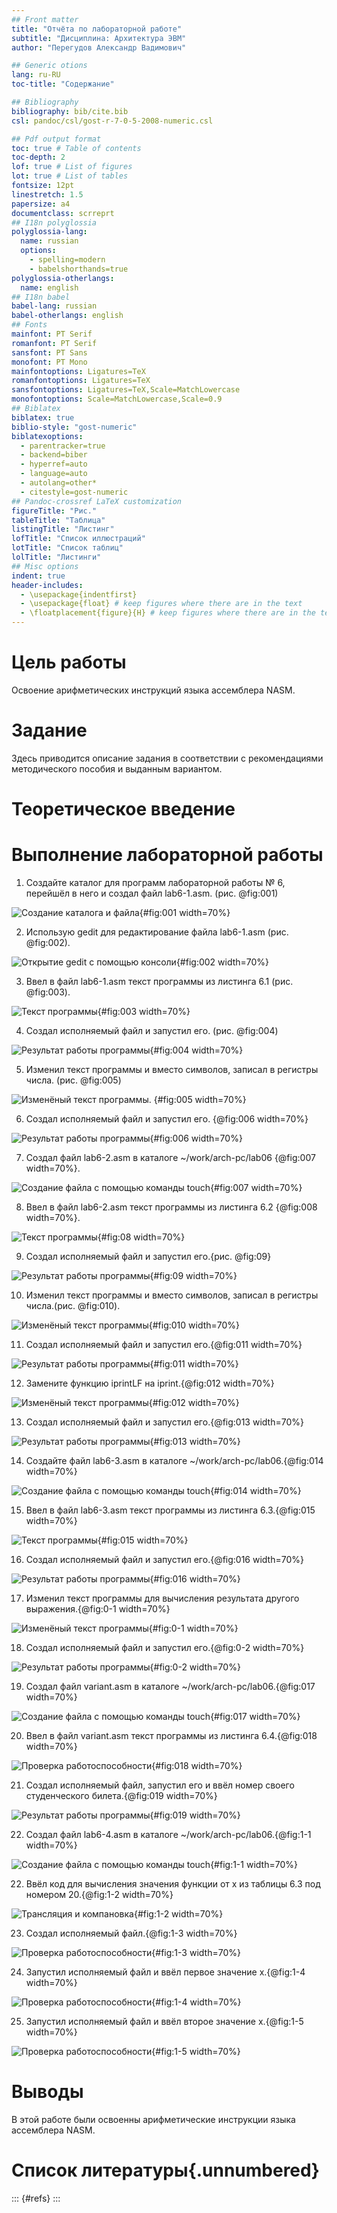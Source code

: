 ```yaml
---
## Front matter
title: "Отчёта по лабораторной работе"
subtitle: "Дисциплина: Архитектура ЭВМ"
author: "Перегудов Александр Вадимович"

## Generic otions
lang: ru-RU
toc-title: "Содержание"

## Bibliography
bibliography: bib/cite.bib
csl: pandoc/csl/gost-r-7-0-5-2008-numeric.csl

## Pdf output format
toc: true # Table of contents
toc-depth: 2
lof: true # List of figures
lot: true # List of tables
fontsize: 12pt
linestretch: 1.5
papersize: a4
documentclass: scrreprt
## I18n polyglossia
polyglossia-lang:
  name: russian
  options:
	- spelling=modern
	- babelshorthands=true
polyglossia-otherlangs:
  name: english
## I18n babel
babel-lang: russian
babel-otherlangs: english
## Fonts
mainfont: PT Serif
romanfont: PT Serif
sansfont: PT Sans
monofont: PT Mono
mainfontoptions: Ligatures=TeX
romanfontoptions: Ligatures=TeX
sansfontoptions: Ligatures=TeX,Scale=MatchLowercase
monofontoptions: Scale=MatchLowercase,Scale=0.9
## Biblatex
biblatex: true
biblio-style: "gost-numeric"
biblatexoptions:
  - parentracker=true
  - backend=biber
  - hyperref=auto
  - language=auto
  - autolang=other*
  - citestyle=gost-numeric
## Pandoc-crossref LaTeX customization
figureTitle: "Рис."
tableTitle: "Таблица"
listingTitle: "Листинг"
lofTitle: "Список иллюстраций"
lotTitle: "Список таблиц"
lolTitle: "Листинги"
## Misc options
indent: true
header-includes:
  - \usepackage{indentfirst}
  - \usepackage{float} # keep figures where there are in the text
  - \floatplacement{figure}{H} # keep figures where there are in the text
---
```


# Цель работы

Освоение арифметических инструкций языка ассемблера NASM.

# Задание

Здесь приводится описание задания в соответствии с рекомендациями
методического пособия и выданным вариантом.

# Теоретическое введение

# Выполнение лабораторной работы

1. Создайте каталог для программ лабораторной работы № 6, перейшёл в него и 
создал файл lab6-1.asm. (рис. @fig:001)

![Создание каталога и файла](image/1.png){#fig:001 width=70%}

2. Использую gedit для редактирование файла lab6-1.asm (рис. @fig:002). 

![Открытие gedit с помощью консоли](image/2.png){#fig:002 width=70%}

3. Ввел в файл lab6-1.asm текст программы из листинга 6.1 (рис. @fig:003).

![Текст программы](image/3.png){#fig:003 width=70%}

4. Создал исполняемый файл и запустил его. (рис. @fig:004)

![Результат работы программы](image/4.png){#fig:004 width=70%}

5. Изменил текст программы и вместо символов, записал в регистры числа. (рис. @fig:005)

![Изменёный текст программы](image/5.png). {#fig:005 width=70%}

6. Создал исполняемый файл и запустил его. {@fig:006 width=70%}

![Результат работы программы](image/6.png){#fig:006 width=70%}

7. Создал файл lab6-2.asm в каталоге ~/work/arch-pc/lab06 {@fig:007 width=70%}.

![Создание файла с помощью команды touch](image/7.png){#fig:007 width=70%}

8. Ввел в файл lab6-2.asm текст программы из листинга 6.2 {@fig:008 width=70%}.

![Текст программы](image/8.png){#fig:08 width=70%}

9. Создал исполняемый файл и запустил его.{рис. @fig:09}

![Результат работы программы](image/9.png){#fig:09 width=70%}

10. Изменил текст программы и вместо символов, записал в регистры числа.(рис. @fig:010).

![Изменёный текст программы](image/10.png){#fig:010 width=70%}

11. Создал исполняемый файл и запустил его.{@fig:011 width=70%}

![Результат работы программы](image/11.png){#fig:011 width=70%}

12. Замените функцию iprintLF на iprint.{@fig:012 width=70%}

![Изменёный текст программы](image/12.png){#fig:012 width=70%}

13. Создал исполняемый файл и запустил его.{@fig:013 width=70%}

![Результат работы программы](image/13.png){#fig:013 width=70%}

14. Создайте файл lab6-3.asm в каталоге ~/work/arch-pc/lab06.{@fig:014 width=70%}

![Создание файла с помощью команды touch](image/14.png){#fig:014 width=70%}

15. Ввел в файл lab6-3.asm текст программы из листинга 6.3.{@fig:015 width=70%}

![Текст программы](image/15.png){#fig:015 width=70%}

16. Создал исполняемый файл и запустил его.{@fig:016 width=70%}

![Результат работы программы](image/16.png){#fig:016 width=70%}

17. Изменил текст программы для вычисления результата другого выражения.{@fig:0-1 width=70%}

![Изменёный текст программы](image/0-1.png){#fig:0-1 width=70%}

18. Создал исполняемый файл и запустил его.{@fig:0-2 width=70%}

![Результат работы программы](image/0-2.png){#fig:0-2 width=70%}

19. Создал файл variant.asm в каталоге ~/work/arch-pc/lab06.{@fig:017 width=70%}

![Создание файла с помощью команды touch](image/17.png){#fig:017 width=70%}

20. Ввел в файл variant.asm текст программы из листинга 6.4.{@fig:018 width=70%}

![Проверка работоспособности](image/18.png){#fig:018 width=70%}

21. Создал исполняемый файл, запустил его и ввёл номер своего студенческого билета.{@fig:019 width=70%}

![Результат работы программы](image/19.png){#fig:019 width=70%}

22. Создал файл lab6-4.asm в каталоге ~/work/arch-pc/lab06.{@fig:1-1 width=70%}

![Создание файла с помощью команды touch](image/1-1.png){#fig:1-1 width=70%}

22. Ввёл код для вычисления значения функции от x из таблицы 6.3 под номером 20.{@fig:1-2 width=70%}

![Трансляция и компановка](image/1-2.png){#fig:1-2 width=70%}

23. Создал исполняемый файл.{@fig:1-3 width=70%}

![Проверка работоспособности](image/1-3.png){#fig:1-3 width=70%}

24. Запустил исполняемый файл и ввёл первое значение x.{@fig:1-4 width=70%}

![Проверка работоспособности](image/1-4.png){#fig:1-4 width=70%}

25. Запустил исполняемый файл и ввёл второе значение x.{@fig:1-5 width=70%}

![Проверка работоспособности](image/1-5.png){#fig:1-5 width=70%}

# Выводы

В этой работе были освоенны арифметические инструкции языка ассемблера NASM.

# Список литературы{.unnumbered}

::: {#refs}
:::
